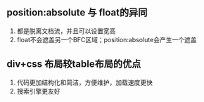 
## position:absolute 与 float的异同
1. 都是脱离文档流，并且可以设置宽高
2. float不会遮盖另一个BFC区域；position:absolute会产生一个遮盖

## div+css 布局较table布局的优点
1. 代码更加结构化和简洁，方便维护，加载速度更快
2. 搜索引擎更友好